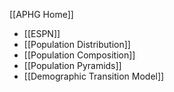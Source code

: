 
[[APHG Home]]

 - [[ESPN]]
 - [[Population Distribution]]
 - [[Population Composition]]
 - [[Population Pyramids]]
- [[Demographic Transition Model]]

